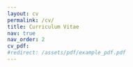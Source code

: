```yaml
---
layout: cv
permalink: /cv/
title: Curriculum Vitae
nav: true
nav_order: 2
cv_pdf: 
#redirect: /assets/pdf/example_pdf.pdf
---
```

